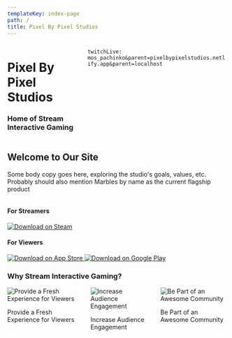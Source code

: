```yaml
---
templateKey: index-page
path: /
title: Pixel By Pixel Studios
---
```


<div class="columns masthead">

<div id="titles" class="column is-6">

<h1 class="is-size-1">
Pixel By Pixel Studios
</h1>

<h3 class="is-size-5">
Home of Stream Interactive Gaming
</h3>

</div>

<div id="stream" class="column is-6 full-width-image">

`twitchLive: mos_pachinko&parent=pixelbypixelstudios.netlify.app&parent=localhost`

</div>

</div>

<div class="content container">

<section class="mainPitch">

<h1 class="title">Welcome to Our Site</h1>

<p>Some body copy goes here, exploring the studio's goals, values, etc. Probably should also mention Marbles by name as the current flagship product</p>

</section>

<section class="downloads columns">

<div class="streamer column is-3">
<h4>For Streamers</h4>
<a href="https://store.steampowered.com/app/1170970/Marbles_on_Stream/" target="_blank" rel="noreferrer noopener">
<img src="" alt="Download on Steam" />
</a>
</div>

<div class="viewer column is-3">
<h4>For Viewers</h4>
<a href="https://apps.apple.com/de/app/marbles-on-stream-mobile/id1443250176" target="_blank" rel="noreferrer noopener">
<img src="" alt="Download on App Store" />
</a>
<a href="https://play.google.com/store/apps/details?id=com.pixelbypixel.mosmobile" target="_blank" rel="noreferrer noopener">
<img src="" alt="Download on Google Play" />
</a>
</div>

</section>

<section class="sellingPoints">

<h3 class="has-text-weight-semibold is-size-2">Why Stream Interactive Gaming?</h3>

<div class="columns">

<div class="column is-4">
<img src="/img/home-main1.jpg" alt="Provide a Fresh Experience for Viewers" />
<p>Provide a Fresh Experience for Viewers</p>
</div>

<div class="column is-4">
<img src="/img/home-main2.jpg" alt="Increase Audience Engagement" />
<p>Increase Audience Engagement</p>
</div>

<div class="column is-4">
<img src="/img/home-main3.jpg" alt="Be Part of an Awesome Community" />
<p>Be Part of an Awesome Community</p>
</div>

</div>

</section>

</div>

</StyledContent>